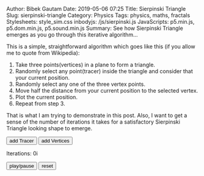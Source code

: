 Author: Bibek Gautam
Date: 2019-05-06 07:25
Title: Sierpinski Triangle
Slug: sierpinski-triangle
Category: Physics
Tags: physics, maths, fractals
Stylesheets: style_sim.css
inbodyjs: /js/sierpinski.js
JavaScripts: p5.min.js, p5.dom.min.js, p5.sound.min.js
Summary: See how Sierpinski Triangle emerges as you go through this iterative algorithm...


This is a simple, straightforward algorithm which goes like this (if you allow me to quote
from Wikipedia):

1. Take three points(vertices) in a plane to form a triangle.  
2. Randomly select any point(tracer) inside the triangle and consider that your current position.  
3. Randomly select any one of the three vertex points.  
4. Move half the distance from your current position to the selected vertex.  
5. Plot the current position.  
6. Repeat from step 3.  


That is what I am trying to demonstrate in this post. Also, I want to get a sense of the number of
iterations it takes for a satisfactory Sierpinski Triangle looking shape to emerge.  

<span id="simulation"><span>
<button id='queenBtn'>add Tracer</button> <button id='pointBtn'>add Vertices</button>

Iterations: <data id='iterations'>0</data>i

<button id='play'>play/pause</button>
<button id='reset'>reset</button>

